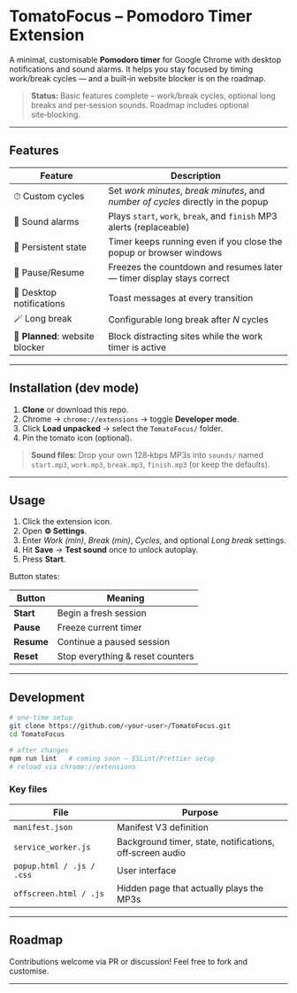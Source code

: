 # TomatoFocus – Pomodoro Timer Extension

A minimal, customisable **Pomodoro timer** for Google Chrome with desktop notifications and sound alarms. It helps you stay focused by timing work/break cycles — and a built‑in website blocker is on the roadmap.

> **Status:** Basic features complete – work/break cycles, optional long breaks and per‑session sounds. Roadmap includes optional site‑blocking.

---

## Features

| Feature                     | Description                                                                       |
| --------------------------- | --------------------------------------------------------------------------------- |
| ⏱ Custom cycles             | Set *work minutes*, *break minutes*, and *number of cycles* directly in the popup |
| 🔔 Sound alarms             | Plays `start`, `work`, `break`, and `finish` MP3 alerts (replaceable)             |
| 💾 Persistent state         | Timer keeps running even if you close the popup or browser windows                |
| 🔋 Pause/Resume             | Freezes the countdown and resumes later — timer display stays correct             |
| 📢 Desktop notifications    | Toast messages at every transition                                                |
| 🪄 Long break             | Configurable long break after *N* cycles                                          |
| 🚫 **Planned**: website blocker | Block distracting sites while the work timer is active                            |

---

## Installation (dev mode)

1. **Clone** or download this repo.
2. Chrome → `chrome://extensions` → toggle **Developer mode**.
3. Click **Load unpacked** → select the `TomatoFocus/` folder.
4. Pin the tomato icon (optional).

> **Sound files:** Drop your own 128‑kbps MP3s into `sounds/` named `start.mp3`, `work.mp3`, `break.mp3`, `finish.mp3` (or keep the defaults).

---

## Usage

1. Click the extension icon.
2. Open **⚙ Settings**.
3. Enter *Work (min)*, *Break (min)*, *Cycles*, and optional *Long break* settings.
4. Hit **Save** → **Test sound** once to unlock autoplay.
5. Press **Start**.

Button states:

| Button     | Meaning                          |
| ---------- | -------------------------------- |
| **Start**  | Begin a fresh session            |
| **Pause**  | Freeze current timer             |
| **Resume** | Continue a paused session        |
| **Reset**  | Stop everything & reset counters |

---

## Development

```bash
# one‑time setup
git clone https://github.com/<your‑user>/TomatoFocus.git
cd TomatoFocus

# after changes
npm run lint   # coming soon – ESLint/Prettier setup
# reload via chrome://extensions
```

### Key files

| File                      | Purpose                                                  |
| ------------------------- | -------------------------------------------------------- |
| `manifest.json`           | Manifest V3 definition                                   |
| `service_worker.js`       | Background timer, state, notifications, off‑screen audio |
| `popup.html / .js / .css` | User interface                                           |
| `offscreen.html / .js`    | Hidden page that actually plays the MP3s                 |

---

## Roadmap

Contributions welcome via PR or discussion! Feel free to fork and customise.

---
